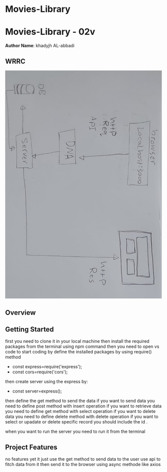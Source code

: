# Movies-Library

# Movies-Library - 02v

**Author Name**: khadyjh AL-abbadi

## WRRC
![wrrc](wrrc01.jfif)

## Overview

## Getting Started
first you need to clone it in your local machine then install the required packages from the terminal using npm command 
then you need to open vs code to start coding by define the installed packages by using require() method 
 -  const express=require('express');
  - const cors=require('cors'); 

   then create server using the express by:
   - const server=express();

   then define the get method to send the data 
   if you want to send data you need to define post method with insert operation 
   if you want to retrieve data you need to define get method with select operation 
   if you want to delete data you need to define delete method with delete operation 
   if you want to select or upadate or delete specific record you should include the id .



when you want to run the server you need to run it from the terminal 


## Project Features
no features yet it just use the get method to send data to the user 
use api to fitch data from it then send it to the browser using async methode like axios